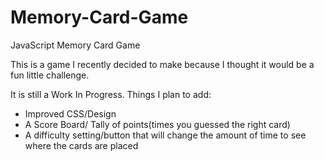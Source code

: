 # Memory-Card-Game
JavaScript Memory Card Game

This is a game I recently decided to make because I thought it would be a fun little challenge. 

It is still a Work In Progress. Things I plan to add:

* Improved CSS/Design
* A Score Board/ Tally of points(times you guessed the right card)
* A difficulty setting/button that will change the amount of time to see where the cards are placed

